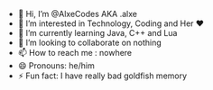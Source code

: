 - 👋 Hi, I’m @AlxeCodes AKA .alxe
- 👀 I’m interested in Technology, Coding and Her ❤
- 🌱 I’m currently learning Java, C++ and Lua
- 💞️ I’m looking to collaborate on nothing
- 📫 How to reach me : nowhere
- 😄 Pronouns: he/him
- ⚡ Fun fact: I have really bad goldfish memory

<!---
AlxeCodes/AlxeCodes is a ✨ special ✨ repository because its `README.md` (this file) appears on your GitHub profile.
You can click the Preview link to take a look at your changes.
--->
